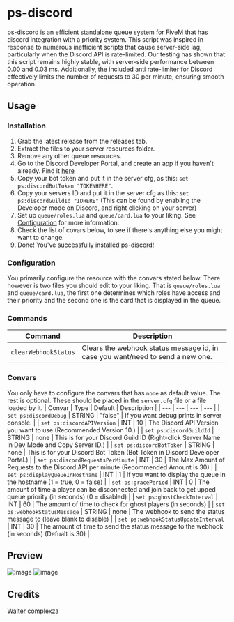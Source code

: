 # ps-discord
ps-discord is an efficient standalone queue system for FiveM that has discord integration with a priority system. This script was inspired in response to numerous inefficient scripts that cause server-side lag, particularly when the Discord API is rate-limited. Our testing has shown that this script remains highly stable, with server-side performance between 0.00 and 0.03 ms. Additionally, the included anti rate-limiter for Discord effectively limits the number of requests to 30 per minute, ensuring smooth operation.

## Usage
### Installation
1. Grab the latest release from the releases tab.
2. Extract the files to your server resources folder.
3. Remove any other queue resources.
4. Go to the Discord Developer Portal, and create an app if you haven't already. Find it [here](https://discord.com/developers/applications/)
5. Copy your bot token and put it in the server cfg, as this: `set ps:discordBotToken "TOKENHERE"`.
6. Copy your servers ID and put it in the server cfg as this: `set ps:discordGuildId "IDHERE"` (This can be found by enabling the Developer mode on Discord, and right clicking on your server)
7. Set up `queue/roles.lua` and `queue/card.lua` to your liking. See [Configuration](#configuration) for more information.
8. Check the list of covars below, to see if there's anything else you might want to change.
9. Done! You've successfully installed ps-discord!

### Configuration
You primarily configure the resource with the convars stated below. There however is two files you should edit to your liking.
That is `queue/roles.lua` and `queue/card.lua`, the first one determines which roles have access and their priority and the second one is the card that is displayed in the queue.

### Commands
| Command | Description |
| --- | --- |
| `clearWebhookStatus` | Clears the webhook status message id, in case you want/need to send a new one. |

### Convars
You only have to configure the convars that has `none` as default value. The rest is optional. These should be placed in the `server.cfg` file or a file loaded by it.
| Convar | Type | Default | Description |
| --- | --- | --- | --- |
| `set ps:discordDebug` | STRING | "false" | If you want debug prints in server console. |
| `set ps:discordAPIVersion` | INT | 10 | The Discord API Version you want to use (Recommended Version 10.) |
| `set ps:discordGuildId` | STRING | none | This is for your Discord Guild ID (Right-click Server Name in Dev Mode and Copy Server ID.) |
| `set ps:discordBotToken` | STRING | none | This is for your Discord Bot Token (Bot Token in Discord Developer Portal.) |
| `set ps:discordRequestsPerMinute` | INT | 30 | The Max Amount of Requests to the Discord API per minute (Recommended Amount is 30) |
| `set ps:displayQueueInHostname` | INT | 1 | If you want to display the queue in the hostname (1 = true, 0 = false) |
| `set ps:gracePeriod` | INT | 0 | The amount of time a player can be disconnected and join back to get upped queue priority (in seconds) (0 = disabled) |
| `set ps:ghostCheckInterval` | INT | 60 | The amount of time to check for ghost players (in seconds) |
| `set ps:webhookStatusMessage` | STRING | none | The webhook to send the status message to (leave blank to disable) |
| `set ps:webhookStatusUpdateInterval` | INT | 30 | The amount of time to send the status message to the webhook (in seconds) (Defualt is 30) |

## Preview
![image](https://github.com/Project-Sloth/ps-discord/assets/82112471/83b680c9-db2a-40aa-a958-ff68c58a81bb)
![image](https://github.com/Project-Sloth/ps-discord/assets/82112471/2bc02073-0779-44b0-ac78-e681e23d1e94)

## Credits
[Walter](https://github.com/Walter-00)
[complexza](https://github.com/complexza)

